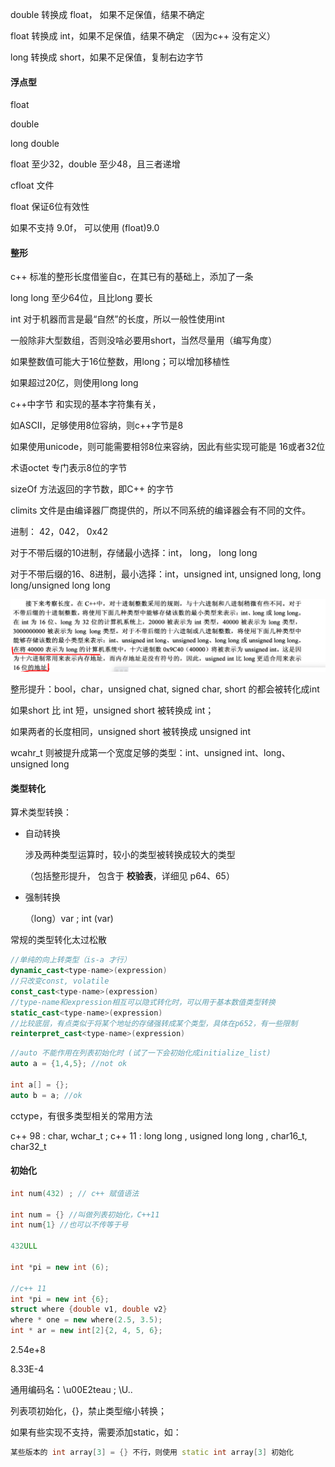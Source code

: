 double 转换成 float， 如果不足保值，结果不确定

float 转换成 int，如果不足保值，结果不确定 （因为c++ 没有定义）

long 转换成 short，如果不足保值，复制右边字节



#### 浮点型

float 

double 

long double

float 至少32，double 至少48，且三者递增

cfloat 文件

float 保证6位有效性

如果不支持 9.0f， 可以使用 (float)9.0

#### 整形

c++ 标准的整形长度借鉴自c，在其已有的基础上，添加了一条

long long 至少64位，且比long 要长



int 对于机器而言是最“自然”的长度，所以一般性使用int

一般除非大型数组，否则没啥必要用short，当然尽量用（编写角度）

如果整数值可能大于16位整数，用long；可以增加移植性

如果超过20亿，则使用long long



c++中字节 和实现的基本字符集有关，

如ASCII，足够使用8位容纳，则c++字节是8

如果使用unicode，则可能需要相邻8位来容纳，因此有些实现可能是 16或者32位

术语octet 专门表示8位的字节

sizeOf 方法返回的字节数，即C++ 的字节



climits 文件是由编译器厂商提供的，所以不同系统的编译器会有不同的文件。



进制： 42，042， 0x42

对于不带后缀的10进制，存储最小选择：int， long， long long

对于不带后缀的16、8进制，最小选择：int，unsigned int, unsigned long, long long/unsigned long long

![企业微信截图_cbb21020-b55d-4e36-9ce0-632c8df9b8da](%E4%BC%81%E4%B8%9A%E5%BE%AE%E4%BF%A1%E6%88%AA%E5%9B%BE_cbb21020-b55d-4e36-9ce0-632c8df9b8da.png)



整形提升：bool，char，unsigned chat, signed char, short 的都会被转化成int

如果short 比 int 短，unsigned short 被转换成 int；

如果两者的长度相同，unsigned short 被转换成 unsigned int

wcahr_t 则被提升成第一个宽度足够的类型：int、unsigned int、long、unsigned long





#### 类型转化

算术类型转换：

- 自动转换

    涉及两种类型运算时，较小的类型被转换成较大的类型 

    （包括整形提升， 包含于 **校验表**，详细见 p64、65）

- 强制转换

    （long）var ;  int (var)

常规的类型转化太过松散

```c++
//单纯的向上转类型（is-a 才行）
dynamic_cast<type-name>(expression) 
//只改变const, volatile
const_cast<type-name>(expression) 
//type-name和expression相互可以隐式转化时，可以用于基本数值类型转换
static_cast<type-name>(expression) 
//比较底层，有点类似于将某个地址的存储强转成某个类型，具体在p652，有一些限制
reinterpret_cast<type-name>(expression) 
```





```c++
//auto 不能作用在列表初始化时 (试了一下会初始化成initialize_list)
auto a = {1,4,5}; //not ok

int a[] = {};
auto b = a; //ok
```



cctype，有很多类型相关的常用方法



c++ 98 : char, wchar_t  ; c++ 11 : long long , usigned long long , char16_t, char32_t





#### 初始化



```c++
int num(432) ; // c++ 赋值语法

int num = {} //叫做列表初始化，C++11
int num{1} //也可以不传等于号

432ULL

int *pi = new int (6);

//c++ 11
int *pi = new int {6};
struct where {double v1, double v2}
where * one = new where(2.5, 3.5);
int * ar = new int[2]{2, 4, 5, 6};
```



2.54e+8

8.33E-4



通用编码名：\u00E2teau ; \U..



列表项初始化，{}，禁止类型缩小转换；

如果有些实现不支持，需要添加static，如：

```c++
某些版本的 int array[3] = {} 不行，则使用 static int array[3] 初始化
```







